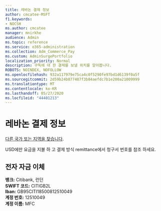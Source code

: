 ```yaml
---
title: 레바논 결제 정보
author: cmcatee-MSFT
f1.keywords:
- NOCSH
ms.author: cmcatee
manager: mnirkhe
audience: Admin
ms.topic: reference
ms.service: o365-administration
ms.collection: Adm_Commerce_Pay
ms.custom: AdminSurgePortfolio
localization_priority: Normal
description: 구독에 대 한 결제를 보낼 위치를 알아봅니다.
ROBOTS: NOINDEX, NOFOLLOW
ms.openlocfilehash: 932a117979e75ca4c0f5290fe97bd1d6139f0a5f
ms.sourcegitcommit: 2d59b24b877487f3b84aefdc7b1e200a21009999
ms.translationtype: MT
ms.contentlocale: ko-KR
ms.lasthandoff: 05/27/2020
ms.locfileid: "44401213"
---
```

# <a name="payment-information-for-lebanon"></a>레바논 결제 정보

[다른 국가 또는 지역을 찾습니다](../billing-and-payments/pay-for-your-subscription.md).

USD에만 요금을 지불 하 고 결제 방식 remittance에서 청구서 번호를 참조 하세요.

## <a name="electronic-funds-transfer"></a>전자 자금 이체

**뱅크:** Citibank, 런던  
**SWIFT 코드:** CITIGB2L  
**Iban:** GB95CITI18500812510049  
**계정 번호:** 12510049  
**계정 이름:** MFC 